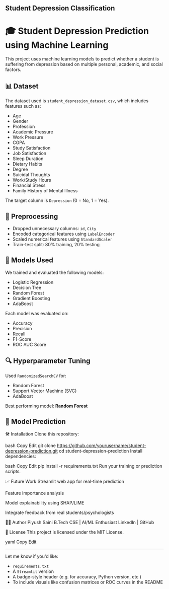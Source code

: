 ## Student Depression Classification

# 🎓 Student Depression Prediction using Machine Learning

This project uses machine learning models to predict whether a student is suffering from depression based on multiple personal, academic, and social factors.

## 📊 Dataset

The dataset used is `student_depression_dataset.csv`, which includes features such as:

- Age
- Gender
- Profession
- Academic Pressure
- Work Pressure
- CGPA
- Study Satisfaction
- Job Satisfaction
- Sleep Duration
- Dietary Habits
- Degree
- Suicidal Thoughts
- Work/Study Hours
- Financial Stress
- Family History of Mental Illness

The target column is `Depression` (0 = No, 1 = Yes).

## 🧼 Preprocessing

- Dropped unnecessary columns: `id`, `City`
- Encoded categorical features using `LabelEncoder`
- Scaled numerical features using `StandardScaler`
- Train-test split: 80% training, 20% testing

## 🧠 Models Used

We trained and evaluated the following models:

- Logistic Regression
- Decision Tree
- Random Forest
- Gradient Boosting
- AdaBoost

Each model was evaluated on:
- Accuracy
- Precision
- Recall
- F1-Score
- ROC AUC Score

## 🔍 Hyperparameter Tuning

Used `RandomizedSearchCV` for:
- Random Forest
- Support Vector Machine (SVC)
- AdaBoost

Best performing model: **Random Forest**

## 🚀 Model Prediction
🛠️ Installation
Clone this repository:

bash
Copy
Edit
git clone https://github.com/yourusername/student-depression-prediction.git
cd student-depression-prediction
Install dependencies:

bash
Copy
Edit
pip install -r requirements.txt
Run your training or prediction scripts.

📈 Future Work
Streamlit web app for real-time prediction

Feature importance analysis

Model explainability using SHAP/LIME

Integrate feedback from real students/psychologists

👨‍💻 Author
Piyush Saini
B.Tech CSE | AI/ML Enthusiast
LinkedIn | GitHub

📜 License
This project is licensed under the MIT License.

yaml
Copy
Edit

---

Let me know if you'd like:
- `requirements.txt`
- A `Streamlit` version
- A badge-style header (e.g. for accuracy, Python version, etc.)
- To include visuals like confusion matrices or ROC curves in the README
